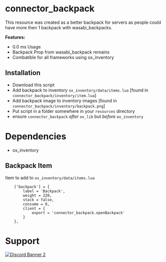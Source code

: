 # connector_backpack

This resource was created as a better backpack for servers as people could have more then 1 backpack with wasabi_backpacks.

<b>Features:</b>
- 0.0 ms Usage
- Backpack Prop from wasabi_backpack remains
- Combatible for all frameworks using ox_inventory

## Installation

- Download this script
- Add backpack to inventory `ox_inventory/data/items.lua` [found in `connector_backpack/inventory/item.lua`]
- Add backpack image to inventory images [found in `connector_backpack/inventory/backpack.png`]
- Put script in a folder somewhere in your `resources` directory
- ensure `connector_backpack` *after* `ox_lib` but *before* `ox_inventory`

# Dependencies
 - ox_inventory

## Backpack Item
Item to add to `ox_inventory/data/items.lua`
```
    ['backpack'] = {
        label = 'Backpack',
        weight = 220,
        stack = false,
        consume = 0,
        client = {
            export = 'connector_backpack.openBackpack'
        }
    },
```


# Support
<a href='https://discord.gg/mysterium'>![Discord Banner 2](https://discordapp.com/api/guilds/1423613579017326704/widget.png?style=banner2)</a>
